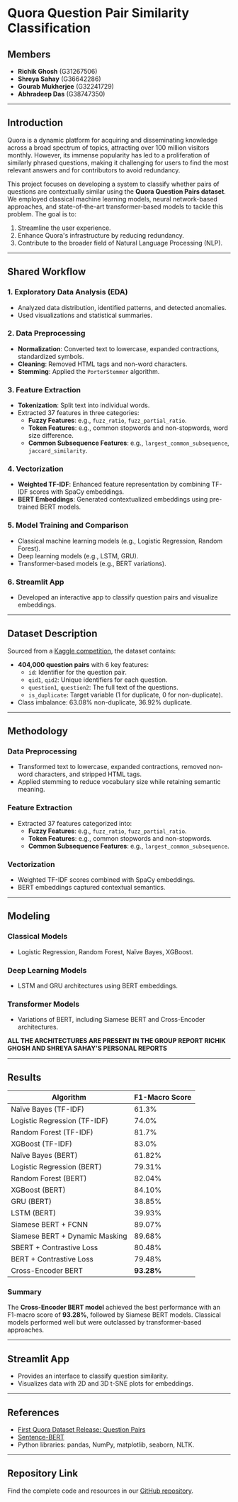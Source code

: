 # Quora Question Pair Similarity Classification

## Members
- **Richik Ghosh** (G31267506)
- **Shreya Sahay** (G36642286)
- **Gourab Mukherjee** (G32241729)
- **Abhradeep Das** (G38747350)


---

## Introduction

Quora is a dynamic platform for acquiring and disseminating knowledge across a broad spectrum of topics, attracting over 100 million visitors monthly. However, its immense popularity has led to a proliferation of similarly phrased questions, making it challenging for users to find the most relevant answers and for contributors to avoid redundancy.

This project focuses on developing a system to classify whether pairs of questions are contextually similar using the **Quora Question Pairs dataset**. We employed classical machine learning models, neural network-based approaches, and state-of-the-art transformer-based models to tackle this problem. The goal is to:

1. Streamline the user experience.
2. Enhance Quora's infrastructure by reducing redundancy.
3. Contribute to the broader field of Natural Language Processing (NLP).

---

## Shared Workflow

### 1. Exploratory Data Analysis (EDA)
- Analyzed data distribution, identified patterns, and detected anomalies.
- Used visualizations and statistical summaries.

### 2. Data Preprocessing
- **Normalization**: Converted text to lowercase, expanded contractions, standardized symbols.
- **Cleaning**: Removed HTML tags and non-word characters.
- **Stemming**: Applied the `PorterStemmer` algorithm.

### 3. Feature Extraction
- **Tokenization**: Split text into individual words.
- Extracted 37 features in three categories:
  - **Fuzzy Features**: e.g., `fuzz_ratio`, `fuzz_partial_ratio`.
  - **Token Features**: e.g., common stopwords and non-stopwords, word size difference.
  - **Common Subsequence Features**: e.g., `largest_common_subsequence`, `jaccard_similarity`.

### 4. Vectorization
- **Weighted TF-IDF**: Enhanced feature representation by combining TF-IDF scores with SpaCy embeddings.
- **BERT Embeddings**: Generated contextualized embeddings using pre-trained BERT models.

### 5. Model Training and Comparison
- Classical machine learning models (e.g., Logistic Regression, Random Forest).
- Deep learning models (e.g., LSTM, GRU).
- Transformer-based models (e.g., BERT variations).

### 6. Streamlit App
- Developed an interactive app to classify question pairs and visualize embeddings.

---

## Dataset Description

Sourced from a [Kaggle competition](https://www.kaggle.com/competitions/quora-question-pairs/data), the dataset contains:
- **404,000 question pairs** with 6 key features:
  - `id`: Identifier for the question pair.
  - `qid1`, `qid2`: Unique identifiers for each question.
  - `question1`, `question2`: The full text of the questions.
  - `is_duplicate`: Target variable (1 for duplicate, 0 for non-duplicate).
- Class imbalance: 63.08% non-duplicate, 36.92% duplicate.

---

## Methodology

### Data Preprocessing
- Transformed text to lowercase, expanded contractions, removed non-word characters, and stripped HTML tags.
- Applied stemming to reduce vocabulary size while retaining semantic meaning.

### Feature Extraction
- Extracted 37 features categorized into:
  - **Fuzzy Features**: e.g., `fuzz_ratio`, `fuzz_partial_ratio`.
  - **Token Features**: e.g., common stopwords and non-stopwords.
  - **Common Subsequence Features**: e.g., `largest_common_subsequence`.

### Vectorization
- Weighted TF-IDF scores combined with SpaCy embeddings.
- BERT embeddings captured contextual semantics.

---

## Modeling

### Classical Models
- Logistic Regression, Random Forest, Naïve Bayes, XGBoost.


### Deep Learning Models
- LSTM and GRU architectures using BERT embeddings.

### Transformer Models
- Variations of BERT, including Siamese BERT and Cross-Encoder architectures.

**ALL THE ARCHITECTURES ARE PRESENT IN THE GROUP REPORT RICHIK GHOSH AND SHREYA SAHAY'S PERSONAL REPORTS**

---

## Results

| Algorithm                        | F1-Macro Score |
|----------------------------------|----------------|
| Naïve Bayes (TF-IDF)             | 61.3%          |
| Logistic Regression (TF-IDF)     | 74.0%          |
| Random Forest (TF-IDF)           | 81.7%          |
| XGBoost (TF-IDF)                 | 83.0%          |
| Naïve Bayes (BERT)               | 61.82%         |
| Logistic Regression (BERT)       | 79.31%         |
| Random Forest (BERT)             | 82.04%         |
| XGBoost (BERT)                   | 84.10%         |
| GRU (BERT)                       | 38.85%         |
| LSTM (BERT)                      | 39.93%         |
| Siamese BERT + FCNN              | 89.07%         |
| Siamese BERT + Dynamic Masking   | 89.68%         |
| SBERT + Contrastive Loss         | 80.48%         |
| BERT + Contrastive Loss          | 79.48%         |
| Cross-Encoder BERT               | **93.28%**     |

### Summary
The **Cross-Encoder BERT model** achieved the best performance with an F1-macro score of **93.28%**, followed by Siamese BERT models. Classical models performed well but were outclassed by transformer-based approaches.

---

## Streamlit App

- Provides an interface to classify question similarity.
- Visualizes data with 2D and 3D t-SNE plots for embeddings.

---

## References
- [First Quora Dataset Release: Question Pairs](https://quoradata.quora.com/First-Quora-Dataset-Release-Question-Pairs)
- [Sentence-BERT](https://www.sbert.net/)
- Python libraries: pandas, NumPy, matplotlib, seaborn, NLTK.

---

## Repository Link

Find the complete code and resources in our [GitHub repository](https://github.com/abhradeepd/NLP-Final-Project-Group-5).
